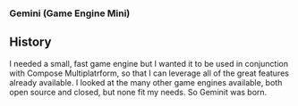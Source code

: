 ### Gemini (Game Engine Mini)

## History
I needed a small, fast game engine but I wanted it to be used in conjunction with Compose Multiplatrform,
so that I can leverage all of the great features already available. I looked at the many other game engines
available, both open source and closed, but none fit my needs. So Geminit was born.
